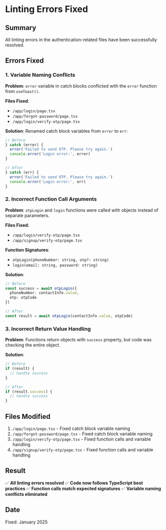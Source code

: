 # Linting Errors Fixed

## Summary
All linting errors in the authentication-related files have been successfully resolved.

## Errors Fixed

### 1. Variable Naming Conflicts
**Problem**: `error` variable in catch blocks conflicted with the `error` function from `useToast()`.

**Files Fixed**:
- `/app/login/page.tsx`
- `/app/forgot-password/page.tsx`
- `/app/login/verify-otp/page.tsx`

**Solution**: Renamed catch block variables from `error` to `err`:
```typescript
// Before
} catch (error) {
  error('Failed to send OTP. Please try again.')
  console.error('Login error:', error)
}

// After
} catch (err) {
  error('Failed to send OTP. Please try again.')
  console.error('Login error:', err)
}
```

### 2. Incorrect Function Call Arguments
**Problem**: `otpLogin` and `login` functions were called with objects instead of separate parameters.

**Files Fixed**:
- `/app/login/verify-otp/page.tsx`
- `/app/signup/verify-otp/page.tsx`

**Function Signatures**:
- `otpLogin(phoneNumber: string, otp?: string)`
- `login(email: string, password: string)`

**Solution**:
```typescript
// Before
const success = await otpLogin({
  phoneNumber: contactInfo.value,
  otp: otpCode
})

// After
const result = await otpLogin(contactInfo.value, otpCode)
```

### 3. Incorrect Return Value Handling
**Problem**: Functions return objects with `success` property, but code was checking the entire object.

**Solution**:
```typescript
// Before
if (result) {
  // handle success
}

// After
if (result.success) {
  // handle success
}
```

## Files Modified
1. `/app/login/page.tsx` - Fixed catch block variable naming
2. `/app/forgot-password/page.tsx` - Fixed catch block variable naming
3. `/app/login/verify-otp/page.tsx` - Fixed function calls and variable handling
4. `/app/signup/verify-otp/page.tsx` - Fixed function calls and variable handling

## Result
✅ **All linting errors resolved**
✅ **Code now follows TypeScript best practices**
✅ **Function calls match expected signatures**
✅ **Variable naming conflicts eliminated**

## Date
Fixed: January 2025
